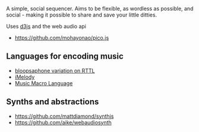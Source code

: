 A simple, social sequencer. Aims to be flexible, as wordless as possible, and
social - making it possible to share and save your little ditties.

Uses [d3js](http://d3js.org/) and the web audio api

* https://github.com/mohayonao/pico.js

## Languages for encoding music

* [bloopsaphone variation on RTTL](https://github.com/mental/bloopsaphone)
* [iMelody](http://en.wikipedia.org/wiki/IMelody)
* [Music Macro Language](http://en.wikipedia.org/wiki/Music_Macro_Language)

## Synths and abstractions

* https://github.com/mattdiamond/synthjs
* https://github.com/aike/webaudiosynth
